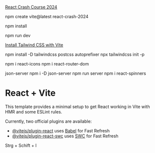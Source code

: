 [React Crash Course 2024](https://www.youtube.com/watch?v=LDB4uaJ87e0&t=144s)


npm create vite@latest react-crash-2024

npm install

npm run dev


[Install Tailwind CSS with Vite](https://tailwindcss.com/docs/guides/vite)

npm install -D tailwindcss postcss autoprefixer
npx tailwindcss init -p

npm i react-icons
npm i react-router-dom

json-server
npm i -D json-server
npm run server
npm i react-spinners

# React + Vite

This template provides a minimal setup to get React working in Vite with HMR and some ESLint rules.

Currently, two official plugins are available:

- [@vitejs/plugin-react](https://github.com/vitejs/vite-plugin-react/blob/main/packages/plugin-react/README.md) uses [Babel](https://babeljs.io/) for Fast Refresh
- [@vitejs/plugin-react-swc](https://github.com/vitejs/vite-plugin-react-swc) uses [SWC](https://swc.rs/) for Fast Refresh

Strg + Schift + l
